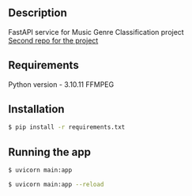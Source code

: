## Description

FastAPI service for Music Genre Classification project  
[Second repo for the project](https://github.com/Nirrax/Auth-api)

## Requirements

Python version - 3.10.11
FFMPEG

## Installation

```bash
$ pip install -r requirements.txt
```

## Running the app

```bash
$ uvicorn main:app

$ uvicorn main:app --reload
```
